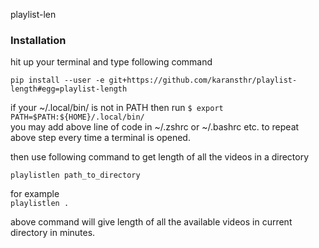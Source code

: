 playlist-len

### Installation

hit up your terminal and type following command

```pip install --user -e git+https://github.com/karansthr/playlist-length#egg=playlist-length```

if your ~/.local/bin/ is not in PATH then run ```$ export PATH=$PATH:${HOME}/.local/bin/``` <br>
you may add above line of code in ~/.zshrc or ~/.bashrc etc. to repeat above step every time a terminal is opened.

then use following command to get length of all the videos in a directory 

```playlistlen path_to_directory```

for example <br>
```playlistlen .```

above command will give length of all the available videos in current directory in minutes. 
